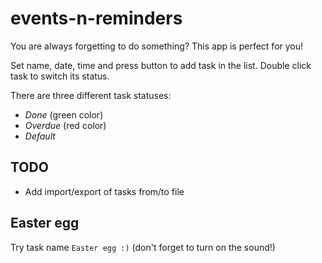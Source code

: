 # events-n-reminders

You are always forgetting to do something? This app is perfect for you!

Set name, date, time and press button to add task in the list.
Double click task to switch its status.

There are three different task statuses:
* *Done* (green color)
* *Overdue* (red color)
* *Default* 

## TODO

- Add import/export of tasks from/to file

## Easter egg

Try task name `Easter egg :)` (don't forget to turn on the sound!)